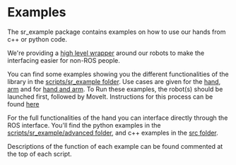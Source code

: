 # Examples

The sr_example package contains examples on how to use our hands from c++ or python code.

We're providing a [high level wrapper](sr_robot_commander) around our robots to make the interfacing easier for non-ROS people. 

You can find some examples showing you the different functionalities of the library in the [scripts/sr_example folder](scripts/sr_example). Use cases are given for the [hand](scripts/sr_example/hand_examples), [arm](scripts/sr_example/arm_examples) and for [hand and arm](scripts/sr_example/hand_and_arm_examples).
To Run these examples, the robot(s) should be launched first, followed by MoveIt. Instructions for this process can be found [here](http://shadow-robot.readthedocs.org/en/latest/sr_robot_launch/README/) 

For the full functionalities of the hand you can interface directly through the ROS interface. You'll find the python examples in the [scripts/sr_example/advanced folder](scripts/sr_example/advanced), and c++ examples in the [src folder](src).

Descriptions of the function of each example can be found commented at the top of each script.